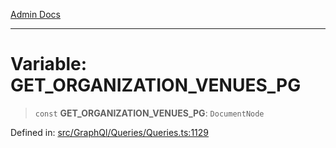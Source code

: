 [Admin Docs](/)

***

# Variable: GET\_ORGANIZATION\_VENUES\_PG

> `const` **GET\_ORGANIZATION\_VENUES\_PG**: `DocumentNode`

Defined in: [src/GraphQl/Queries/Queries.ts:1129](https://github.com/PalisadoesFoundation/talawa-admin/blob/main/src/GraphQl/Queries/Queries.ts#L1129)
